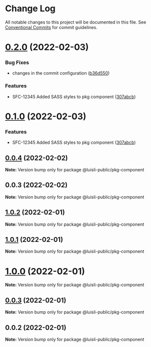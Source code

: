 # Change Log

All notable changes to this project will be documented in this file.
See [Conventional Commits](https://conventionalcommits.org) for commit guidelines.

# [0.2.0](https://github.com/luisli88/test-nx-lerna/compare/@luisli-public/pkg-component@0.0.4...@luisli-public/pkg-component@0.2.0) (2022-02-03)


### Bug Fixes

* changes in the commit configuration ([b36d550](https://github.com/luisli88/test-nx-lerna/commit/b36d550b8ca4887a8bb2a579dffe1b73172cf525))


### Features

* SFC-12345 Added SASS styles to pkg component ([307abcb](https://github.com/luisli88/test-nx-lerna/commit/307abcb510547924c35a028bd4ac91413470d6cf))





# [0.1.0](https://github.com/luisli88/test-nx-lerna/compare/@luisli-public/pkg-component@0.0.4...@luisli-public/pkg-component@0.1.0) (2022-02-03)


### Features

* SFC-12345 Added SASS styles to pkg component ([307abcb](https://github.com/luisli88/test-nx-lerna/commit/307abcb510547924c35a028bd4ac91413470d6cf))





## [0.0.4](https://github.com/luisli88/test-nx-lerna/compare/@luisli-public/pkg-component@0.0.3...@luisli-public/pkg-component@0.0.4) (2022-02-02)

**Note:** Version bump only for package @luisli-public/pkg-component





## 0.0.3 (2022-02-02)

**Note:** Version bump only for package @luisli-public/pkg-component





## [1.0.2](https://github.com/luisli-public/test-nx-lerna/compare/@luisli-public/pkg-component@0.0.2...@luisli-public/pkg-component@1.0.2) (2022-02-01)

**Note:** Version bump only for package @luisli-public/pkg-component





## [1.0.1](https://github.com/luisli-public/test-nx-lerna/compare/@luisli-public/pkg-component@0.0.2...@luisli-public/pkg-component@1.0.1) (2022-02-01)

**Note:** Version bump only for package @luisli-public/pkg-component





# [1.0.0](https://github.com/luisli-public/test-nx-lerna/compare/@luisli-public/pkg-component@0.0.2...@luisli-public/pkg-component@1.0.0) (2022-02-01)

**Note:** Version bump only for package @luisli-public/pkg-component





## [0.0.3](https://github.com/luisli-public/test-nx-lerna/compare/@luisli-public/pkg-component@0.0.2...@luisli-public/pkg-component@0.0.3) (2022-02-01)

**Note:** Version bump only for package @luisli-public/pkg-component





## 0.0.2 (2022-02-01)

**Note:** Version bump only for package @luisli-public/pkg-component
